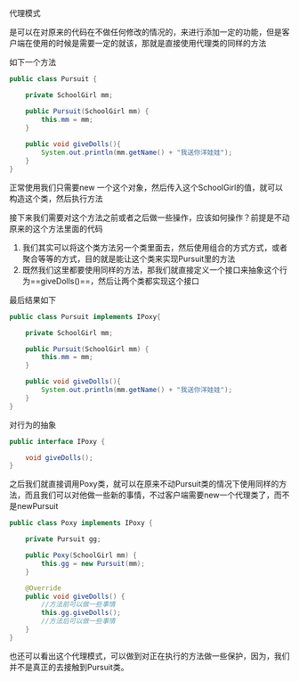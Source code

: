 代理模式

是可以在对原来的代码在不做任何修改的情况的，来进行添加一定的功能，但是客户端在使用的时候是需要一定的就该，那就是直接使用代理类的同样的方法



如下一个方法

```java
public class Pursuit {

    private SchoolGirl mm;

    public Pursuit(SchoolGirl mm) {
        this.mm = mm;
    }
    
    public void giveDolls(){
        System.out.println(mm.getName() + "我送你洋娃娃");
    }
}

```

正常使用我们只需要new 一个这个对象，然后传入这个SchoolGirl的值，就可以构造这个类，然后执行方法



接下来我们需要对这个方法之前或者之后做一些操作，应该如何操作？前提是不动原来的这个方法里面的代码



1. 我们其实可以将这个类方法另一个类里面去，然后使用组合的方式方式，或者聚合等等的方式，目的就是能让这个类来实现Pursuit里的方法
2. 既然我们这里都要使用同样的方法，那我们就直接定义一个接口来抽象这个行为==giveDolls()==，然后让两个类都实现这个接口

最后结果如下

```java
public class Pursuit implements IPoxy{

    private SchoolGirl mm;

    public Pursuit(SchoolGirl mm) {
        this.mm = mm;
    }

    public void giveDolls(){
        System.out.println(mm.getName() + "我送你洋娃娃");
    }
}
```



对行为的抽象

```java
public interface IPoxy {

    void giveDolls();
}
```



之后我们就直接调用Poxy类，就可以在原来不动Pursuit类的情况下使用同样的方法，而且我们可以对他做一些新的事情，不过客户端需要new一个代理类了，而不是newPursuit

```java
public class Poxy implements IPoxy {

    private Pursuit gg;

    public Poxy(SchoolGirl mm) {
        this.gg = new Pursuit(mm);
    }

    @Override
    public void giveDolls() {
        //方法前可以做一些事情
        this.gg.giveDolls();
        //方法后可以做一些事情
    }
}
```



也还可以看出这个代理模式，可以做到对正在执行的方法做一些保护，因为，我们并不是真正的去接触到Pursuit类。

